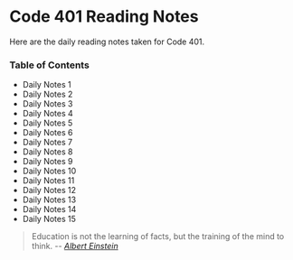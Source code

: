 # **Code 401 Reading Notes**
Here are the daily reading notes taken for Code 401.  
  
### <addr> Table of Contents
* Daily Notes 1 
* Daily Notes 2 
* Daily Notes 3
* Daily Notes 4
* Daily Notes 5
* Daily Notes 6 
* Daily Notes 7 
* Daily Notes 8 
* Daily Notes 9 
* Daily Notes 10 
* Daily Notes 11 
* Daily Notes 12 
* Daily Notes 13 
* Daily Notes 14 
* Daily Notes 15
 
 

>Education is not the learning of facts,
>but the training of the mind to think.
> -- <cite>[Albert Einstein][1]</cite>

[1]:https://www.goodreads.com/quotes/6137386-education-is-not-the-learning-of-facts-but-the-training
